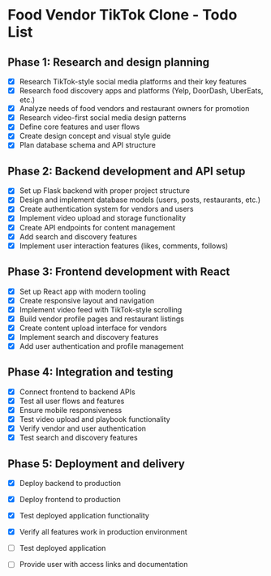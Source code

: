 # Food Vendor TikTok Clone - Todo List

## Phase 1: Research and design planning
- [x] Research TikTok-style social media platforms and their key features
- [x] Research food discovery apps and platforms (Yelp, DoorDash, UberEats, etc.)
- [x] Analyze needs of food vendors and restaurant owners for promotion
- [x] Research video-first social media design patterns
- [x] Define core features and user flows
- [x] Create design concept and visual style guide
- [x] Plan database schema and API structure

## Phase 2: Backend development and API setup
- [x] Set up Flask backend with proper project structure
- [x] Design and implement database models (users, posts, restaurants, etc.)
- [x] Create authentication system for vendors and users
- [x] Implement video upload and storage functionality
- [x] Create API endpoints for content management
- [x] Add search and discovery features
- [x] Implement user interaction features (likes, comments, follows)

## Phase 3: Frontend development with React
- [x] Set up React app with modern tooling
- [x] Create responsive layout and navigation
- [x] Implement video feed with TikTok-style scrolling
- [x] Build vendor profile pages and restaurant listings
- [x] Create content upload interface for vendors
- [x] Implement search and discovery features
- [x] Add user authentication and profile management

## Phase 4: Integration and testing
- [x] Connect frontend to backend APIs
- [x] Test all user flows and features
- [x] Ensure mobile responsiveness
- [x] Test video upload and playbook functionality
- [x] Verify vendor and user authentication
- [x] Test search and discovery features

## Phase 5: Deployment and delivery
- [x] Deploy backend to production
- [x] Deploy frontend to production
- [x] Test deployed application functionality
- [x] Verify all features work in production environment
- [ ] Test deployed application
- [ ] Provide user with access links and documentation

